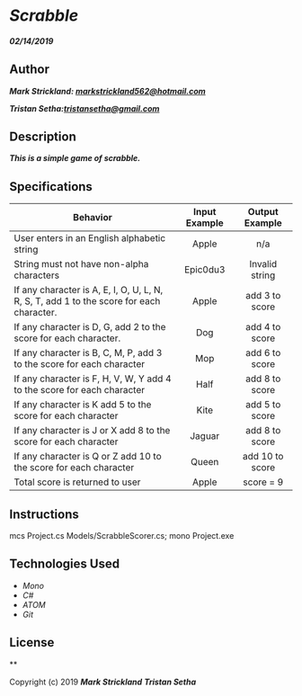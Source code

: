 # _Scrabble_

#### _02/14/2019_
## Author
 _**Mark Strickland: markstrickland562@hotmail.com**_

 _**Tristan Setha:tristansetha@gmail.com**_

## Description
**_This is a simple game of scrabble._**

## Specifications
|   Behavior                          | Input Example | Output Example |
| ------------------------------------|:-------------:| :-------------:|
| User enters in an English alphabetic string  | Apple | n/a               |
| String must not have non-alpha characters | Epic0du3 |Invalid string |
| If any character is A, E, I, O, U, L, N, R, S, T, add 1 to the score for each character. | Apple | add 3 to score |
| If any character is D, G, add 2 to the score for each character. | Dog | add 4 to score |
| If any character is B, C, M, P, add 3 to the score for each character | Mop | add 6 to score |
| If any character is F, H, V, W, Y add 4 to the score for each character | Half | add 8 to score |
| If any character is K add 5 to the score for each character | Kite | add 5 to score |
| If any character is J or X add 8 to the score for each character | Jaguar | add 8 to score |
| If any character is Q or Z add 10 to the score for each character | Queen | add 10 to score |
| Total score is returned to user | Apple | score = 9 |


## Instructions
mcs Project.cs Models/ScrabbleScorer.cs; mono Project.exe

## Technologies Used
* _Mono_
* _C#_
* _ATOM_
* _Git_


## License

**

Copyright (c) 2019 **_Mark Strickland_** **_Tristan Setha_**
